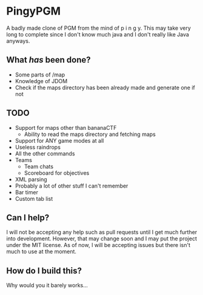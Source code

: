 PingyPGM
========
A badly made clone of PGM from the mind of p i n g y. This may take very long to complete since I don't know much java and I don't really like Java anyways.

What *has* been done?
---------------------
 - Some parts of /map
 - Knowledge of JDOM
 - Check if the maps directory has been already made and generate one if not

TODO
------------------------
 - Support for maps other than bananaCTF
   - Ability to read the maps directory and fetching maps
 - Support for ANY game modes at all
 - Useless raindrops
 - All the other commands
 - Teams
   - Team chats
   - Scoreboard for objectives
 - XML parsing
 - Probably a lot of other stuff I can't remember
 - Bar timer
 - Custom tab list
 

Can I help?
-----------
I will not be accepting any help such as pull requests until I get much further into development. However, that may change soon and I may put the project under the MIT license. As of now, I will be accepting issues but there isn't much to use at the moment.

How do I build this?
--------------------
Why would you it barely works...


